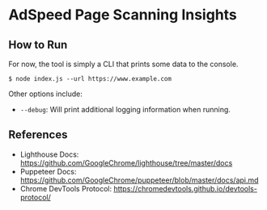 # AdSpeed Page Scanning Insights

## How to Run

For now, the tool is simply a CLI that prints some data to the console.

```shell
$ node index.js --url https://www.example.com
```

Other options include:

-   `--debug`: Will print additional logging information when running.

## References

-   Lighthouse Docs: https://github.com/GoogleChrome/lighthouse/tree/master/docs
-   Puppeteer Docs: https://github.com/GoogleChrome/puppeteer/blob/master/docs/api.md
-   Chrome DevTools Protocol: https://chromedevtools.github.io/devtools-protocol/

